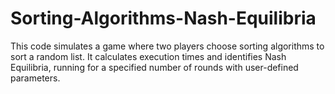 # Sorting-Algorithms-Nash-Equilibria
This code simulates a game where two players choose sorting algorithms to sort a random list. It calculates execution times and identifies Nash Equilibria, running for a specified number of rounds with user-defined parameters.
